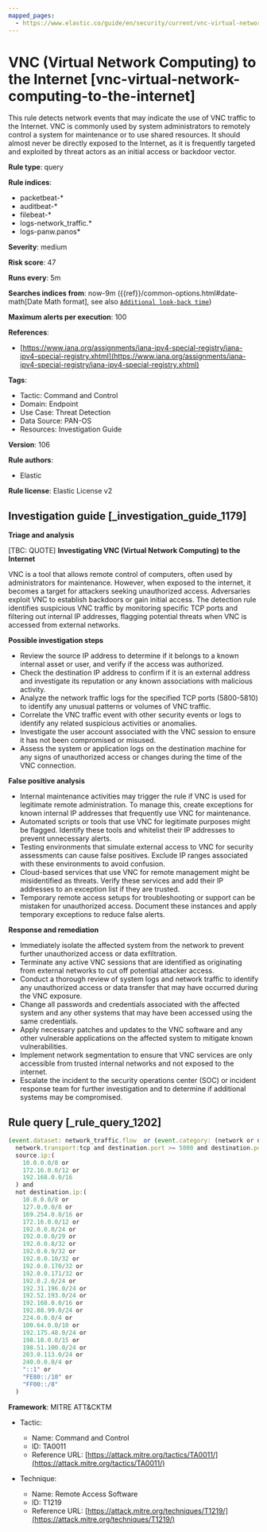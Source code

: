 ```yaml
---
mapped_pages:
  - https://www.elastic.co/guide/en/security/current/vnc-virtual-network-computing-to-the-internet.html
---
```


# VNC (Virtual Network Computing) to the Internet [vnc-virtual-network-computing-to-the-internet]

This rule detects network events that may indicate the use of VNC traffic to the Internet. VNC is commonly used by system administrators to remotely control a system for maintenance or to use shared resources. It should almost never be directly exposed to the Internet, as it is frequently targeted and exploited by threat actors as an initial access or backdoor vector.

**Rule type**: query

**Rule indices**:

* packetbeat-*
* auditbeat-*
* filebeat-*
* logs-network_traffic.*
* logs-panw.panos*

**Severity**: medium

**Risk score**: 47

**Runs every**: 5m

**Searches indices from**: now-9m ({{ref}}/common-options.html#date-math[Date Math format], see also [`Additional look-back time`](docs-content://solutions/security/detect-and-alert/create-detection-rule.md#rule-schedule))

**Maximum alerts per execution**: 100

**References**:

* [https://www.iana.org/assignments/iana-ipv4-special-registry/iana-ipv4-special-registry.xhtml](https://www.iana.org/assignments/iana-ipv4-special-registry/iana-ipv4-special-registry.xhtml)

**Tags**:

* Tactic: Command and Control
* Domain: Endpoint
* Use Case: Threat Detection
* Data Source: PAN-OS
* Resources: Investigation Guide

**Version**: 106

**Rule authors**:

* Elastic

**Rule license**: Elastic License v2

## Investigation guide [_investigation_guide_1179]

**Triage and analysis**

[TBC: QUOTE]
**Investigating VNC (Virtual Network Computing) to the Internet**

VNC is a tool that allows remote control of computers, often used by administrators for maintenance. However, when exposed to the internet, it becomes a target for attackers seeking unauthorized access. Adversaries exploit VNC to establish backdoors or gain initial access. The detection rule identifies suspicious VNC traffic by monitoring specific TCP ports and filtering out internal IP addresses, flagging potential threats when VNC is accessed from external networks.

**Possible investigation steps**

* Review the source IP address to determine if it belongs to a known internal asset or user, and verify if the access was authorized.
* Check the destination IP address to confirm if it is an external address and investigate its reputation or any known associations with malicious activity.
* Analyze the network traffic logs for the specified TCP ports (5800-5810) to identify any unusual patterns or volumes of VNC traffic.
* Correlate the VNC traffic event with other security events or logs to identify any related suspicious activities or anomalies.
* Investigate the user account associated with the VNC session to ensure it has not been compromised or misused.
* Assess the system or application logs on the destination machine for any signs of unauthorized access or changes during the time of the VNC connection.

**False positive analysis**

* Internal maintenance activities may trigger the rule if VNC is used for legitimate remote administration. To manage this, create exceptions for known internal IP addresses that frequently use VNC for maintenance.
* Automated scripts or tools that use VNC for legitimate purposes might be flagged. Identify these tools and whitelist their IP addresses to prevent unnecessary alerts.
* Testing environments that simulate external access to VNC for security assessments can cause false positives. Exclude IP ranges associated with these environments to avoid confusion.
* Cloud-based services that use VNC for remote management might be misidentified as threats. Verify these services and add their IP addresses to an exception list if they are trusted.
* Temporary remote access setups for troubleshooting or support can be mistaken for unauthorized access. Document these instances and apply temporary exceptions to reduce false alerts.

**Response and remediation**

* Immediately isolate the affected system from the network to prevent further unauthorized access or data exfiltration.
* Terminate any active VNC sessions that are identified as originating from external networks to cut off potential attacker access.
* Conduct a thorough review of system logs and network traffic to identify any unauthorized access or data transfer that may have occurred during the VNC exposure.
* Change all passwords and credentials associated with the affected system and any other systems that may have been accessed using the same credentials.
* Apply necessary patches and updates to the VNC software and any other vulnerable applications on the affected system to mitigate known vulnerabilities.
* Implement network segmentation to ensure that VNC services are only accessible from trusted internal networks and not exposed to the internet.
* Escalate the incident to the security operations center (SOC) or incident response team for further investigation and to determine if additional systems may be compromised.


## Rule query [_rule_query_1202]

```js
(event.dataset: network_traffic.flow  or (event.category: (network or network_traffic))) and
  network.transport:tcp and destination.port >= 5800 and destination.port <= 5810 and
  source.ip:(
    10.0.0.0/8 or
    172.16.0.0/12 or
    192.168.0.0/16
  ) and
  not destination.ip:(
    10.0.0.0/8 or
    127.0.0.0/8 or
    169.254.0.0/16 or
    172.16.0.0/12 or
    192.0.0.0/24 or
    192.0.0.0/29 or
    192.0.0.8/32 or
    192.0.0.9/32 or
    192.0.0.10/32 or
    192.0.0.170/32 or
    192.0.0.171/32 or
    192.0.2.0/24 or
    192.31.196.0/24 or
    192.52.193.0/24 or
    192.168.0.0/16 or
    192.88.99.0/24 or
    224.0.0.0/4 or
    100.64.0.0/10 or
    192.175.48.0/24 or
    198.18.0.0/15 or
    198.51.100.0/24 or
    203.0.113.0/24 or
    240.0.0.0/4 or
    "::1" or
    "FE80::/10" or
    "FF00::/8"
  )
```

**Framework**: MITRE ATT&CKTM

* Tactic:

    * Name: Command and Control
    * ID: TA0011
    * Reference URL: [https://attack.mitre.org/tactics/TA0011/](https://attack.mitre.org/tactics/TA0011/)

* Technique:

    * Name: Remote Access Software
    * ID: T1219
    * Reference URL: [https://attack.mitre.org/techniques/T1219/](https://attack.mitre.org/techniques/T1219/)



